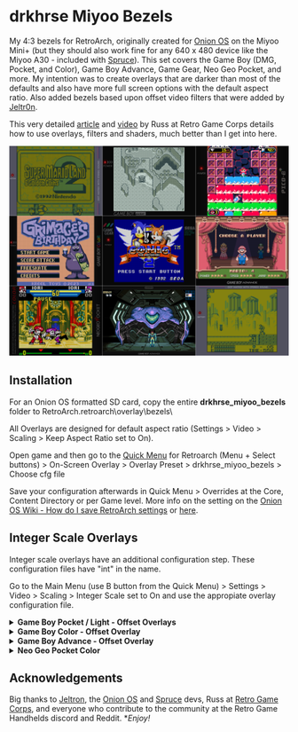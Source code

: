 # drkhrse Miyoo Bezels
My 4:3 bezels for RetroArch, originally created for [Onion OS](https://github.com/OnionUI/Onion) on the Miyoo Mini+ (but they should also work fine for any 640 x 480 device like the Miyoo A30 - included with [Spruce](https://github.com/spruceUI/spruceOS)). This set covers the Game Boy (DMG, Pocket, and Color), Game Boy Advance, Game Gear, Neo Geo Pocket, and more. My intention was to create overlays that are darker than most of the defaults and also have more full screen options with the default aspect ratio. Also added bezels based upon offset video filters that were added by [Jeltr0n](https://github.com/OnionUI/Onion/discussions/708).

This very detailed [article](https://retrogamecorps.com/2024/09/01/guide-shaders-and-overlays-on-retro-handhelds/) and [video](https://www.youtube.com/watch?v=srlJmZc3Ho4) by Russ at Retro Game Corps details how to use overlays, filters and shaders, much better than I get into here.

![Screenshot](/screenshots/Overview.png)

## Installation
For an Onion OS formatted SD card, copy the entire **drkhrse_miyoo_bezels** folder to RetroArch\.retroarch\overlay\bezels\

All Overlays are designed for default aspect ratio (Settings > Video > Scaling > Keep Aspect Ratio set to On).

Open game and then go to the [Quick Menu](https://github.com/OnionUI/Onion/wiki/Global-Shortcuts) for Retroarch (Menu + Select buttons) > On-Screen Overlay > Overlay Preset > drkhrse_miyoo_bezels > Choose cfg file

Save your configuration afterwards in Quick Menu > Overrides at the Core, Content Directory or per Game level. More info on the setting on the [Onion OS Wiki - How do I save RetroArch settings](https://github.com/OnionUI/Onion/wiki/Frequently-Asked-Questions-%28FAQ%29#how-do-i-save-retroarch-settings) or [here](https://docs.libretro.com/guides/overrides/).

## Integer Scale Overlays

Integer scale overlays have an additional configuration step. These configuration files have "int" in the name.

Go to the Main Menu (use B button from the Quick Menu) > Settings > Video > Scaling > Integer Scale set to On and use the appropiate overlay configuration file.

<details>
  <summary><b>Game Boy Pocket / Light - Offset Overlays</b></summary>
  
  ## Game Boy Pocket / Light - Offset Overlays
  
  Use the following settings ([per Jeltr0n's Overlays](https://github.com/OnionUI/Onion/discussions/708))
  
  - Quick Menu > Core Options
    - GB Colorization= internal
    - Current category for palettes = Essentials
  - Color Categories
    - Essentials = (GB-DMG for the original green gameboy palette or GB-Pocket for the pocket grayscale palette)
  
  - Settings
    - Video
      - Scaling
        - Integer Scale= ON
        - Keep Aspect Ratio= ON
        - Video Filter= /GB-GBC/Filters for overlays/(DMG_GreenGrid for green color scheme, GBP_GrayGrid for gray pocket style) (there does not seem to be one built for Game Boy Light colors yet)
    - On-Screen Display
      - On-Screen Overlay
        - Display overlay= ON
        - Overlay Preset= /bezels/drkhrse_miyoo_bezels/GBOffset (filter required)/GBP.cfg (-Noise is an optional variant that replicates the reflective backing of the gb screen) or GBL.cfg
        - Overlay Opacity= 1.00
</details>
<details>
  <summary><b>Game Boy Color - Offset Overlay</b></summary>

  ## Game Boy Color - Offset Overlay

  - Quick Menu > Core Options
    - Color Correction = GBC Only (set to OFF if you prefer ultra-saturated unrealistic colors)
    - Color Correction Mode = Accurate for very desaturated, Fast for mild desaturation
  
  - Settings
    - Video
      - Scaling
        - Integer Scale = ON
        - Keep Aspect Ratio = ON
        - Video Filter = /GB-GBC/filters for overlays/GBC_DarkGridReshade
    - On-Screen Display
      - On-Screen Overlay
        - Display overlay = ON
        - Overlay Preset = /bezels/drkhrse_miyoo_bezels/GBOffset (filter required)/GBC.cfg
        - Overlay Opacity = 1.00
</details>
<details>
  <summary><b>Game Boy Advance - Offset Overlay</b></summary>

  ## Game Boy Advance - Offset Overlay
  
  - Quick Menu > Core Options
    - Color Correction= ON for realistic color, OFF for saturated color
  
  - Settings
    - Video
      - Scaling
        - Integer Scale = OFF
        - Keep Aspect Ratio = ON
        - Video Filter = /GBA/filters for overlays/GBAOffset
    - On-Screen Display
      - On-Screen Overlay
        - Display overlay = ON
        - Overlay Preset = /bezels/drkhrse_miyoo_bezels/GBOffset (filter required)/GBA__(Choose if you want grid or scanline)_(The number represents how opaque the effect will be)
        - Overlay Opacity = 1.00
</details>
<details>
  <summary><b>Neo Geo Pocket Color</b></summary>

  ## Neo Geo Pocket Color
  
  - Settings
    - Video
      - Scaling
        - Integer Scale = OFF
        - Keep Aspect Ratio = ON
    - On-Screen Display
      - On-Screen Overlay
        - Display overlay = ON
        - Overlay Preset = /bezels/drkhrse_miyoo_bezels/NGP or NGPC
        - Overlay Opacity = 1.00
</details>

## Acknowledgements
Big thanks to [Jeltron](https://github.com/Jeltr0n), the [Onion OS](https://github.com/OnionUI/Onion) and [Spruce](https://github.com/spruceUI/spruceOS) devs, Russ at [Retro Game Corps](https://retrogamecorps.com/), and everyone who contribute to the community at the Retro Game Handhelds discord and Reddit. **Enjoy!*
